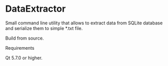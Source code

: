 # DataExtractor
Small command line utility that allows to extract data from SQLite database and serialize them to simple *.txt file.


Build from source.

Requirements

Qt 5.7.0 or higher.
